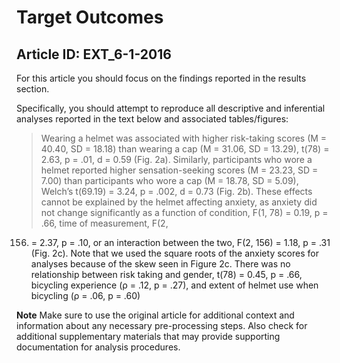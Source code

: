 # Target Outcomes
## Article ID: EXT_6-1-2016

For this article you should focus on the findings reported in the results section.

Specifically, you should attempt to reproduce all descriptive and inferential analyses reported in the text below and associated tables/figures:

> Wearing a helmet was associated with higher risk-takingscores (M = 40.40, SD = 18.18) than wearing a cap (M =31.06, SD = 13.29), t(78) = 2.63, p = .01, d = 0.59 (Fig. 2a).Similarly, participants who wore a helmet reported highersensation-seeking scores (M = 23.23, SD = 7.00) than participantswho wore a cap (M = 18.78, SD = 5.09), Welch’st(69.19) = 3.24, p = .002, d = 0.73 (Fig. 2b). These effectscannot be explained by the helmet affecting anxiety, asanxiety did not change significantly as a function of condition,F(1, 78) = 0.19, p = .66, time of measurement, F(2,156) = 2.37, p = .10, or an interaction between the two,F(2, 156) = 1.18, p = .31 (Fig. 2c). Note that we used thesquare roots of the anxiety scores for analyses because ofthe skew seen in Figure 2c. There was no relationshipbetween risk taking and gender, t(78) = 0.45, p = .66, bicyclingexperience (ρ = .12, p = .27), and extent of helmetuse when bicycling (ρ = .06, p = .60)

**Note**
Make sure to use the original article for additional context and information about any necessary pre-processing steps. Also check for additional supplementary materials that may provide supporting documentation for analysis procedures.
